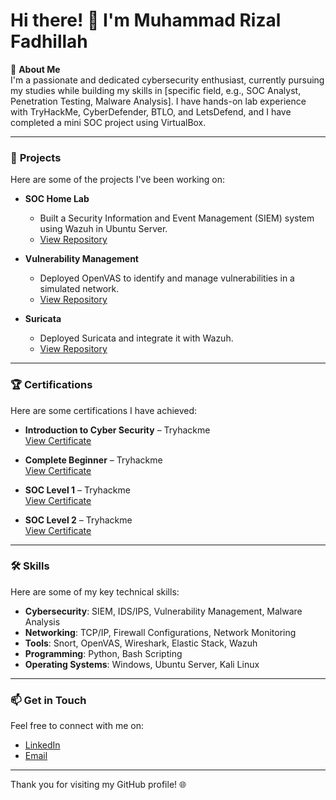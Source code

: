 # Hi there! 👋 I'm Muhammad Rizal Fadhillah

🎯 **About Me**  
I'm a passionate and dedicated cybersecurity enthusiast, currently pursuing my studies while building my skills in [specific field, e.g., SOC Analyst, Penetration Testing, Malware Analysis]. I have hands-on lab experience with TryHackMe, CyberDefender, BTLO, and LetsDefend, and I have completed a mini SOC project using VirtualBox.

---

### 🌟 **Projects**
Here are some of the projects I've been working on:

- **SOC Home Lab**  
  - Built a Security Information and Event Management (SIEM) system using Wazuh in Ubuntu Server.  
  - [View Repository](https://github.com/zalf179/SOC-Home-Lab)  

- **Vulnerability Management**  
  - Deployed OpenVAS to identify and manage vulnerabilities in a simulated network.  
  - [View Repository](#)  

- **Suricata**  
  - Deployed Suricata and integrate it with Wazuh.  
  - [View Repository](https://github.com/zalf179/Suricata)

---

### 🏆 **Certifications**
Here are some certifications I have achieved:

- **Introduction to Cyber Security** – Tryhackme  
   [View Certificate](https://tryhackme-certificates.s3-eu-west-1.amazonaws.com/THM-HZM5P9J3VC.png)  

- **Complete Beginner** – Tryhackme  
   [View Certificate](https://tryhackme-certificates.s3-eu-west-1.amazonaws.com/THM-1J8FWNX0L0.png)   

- **SOC Level 1** – Tryhackme  
   [View Certificate](https://tryhackme-certificates.s3-eu-west-1.amazonaws.com/THM-QVLIZRL6OL.png) 


- **SOC Level 2** – Tryhackme  
   [View Certificate](https://tryhackme-certificates.s3-eu-west-1.amazonaws.com/THM-AWBNWJRTAC.png)
  
---

### 🛠️ **Skills**
Here are some of my key technical skills:

- **Cybersecurity**: SIEM, IDS/IPS, Vulnerability Management, Malware Analysis  
- **Networking**: TCP/IP, Firewall Configurations, Network Monitoring  
- **Tools**: Snort, OpenVAS, Wireshark, Elastic Stack, Wazuh  
- **Programming**: Python, Bash Scripting  
- **Operating Systems**: Windows, Ubuntu Server, Kali Linux  

---

### 📫 **Get in Touch**
Feel free to connect with me on:

- [LinkedIn](https://www.linkedin.com/in/muhammad-rizal-fadhillah/)  
- [Email](mailto:youremail@example.com)  

---

Thank you for visiting my GitHub profile! 🌐
